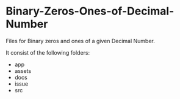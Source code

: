 # Binary-Zeros-Ones-of-Decimal-Number
Files for Binary zeros and ones of a given Decimal Number.

It consist of the following folders:

- app
- assets
- docs
- issue
- src